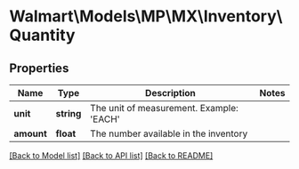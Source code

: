 # Walmart\Models\MP\MX\Inventory\Quantity

## Properties

Name | Type | Description | Notes
------------ | ------------- | ------------- | -------------
**unit** | **string** | The unit of measurement. Example: 'EACH' |
**amount** | **float** | The number available in the inventory |


[[Back to Model list]](./) [[Back to API list]](../../../../../README.md#supported-apis) [[Back to README]](../../../../../README.md)
